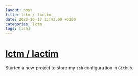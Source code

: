 ```yaml
---
layout: post
title: lctm / lactim
date: 2023-10-17 13:43:00 +0200
categories: lctm
tags: [zsh]
---
```


# [lctm / lactim](https://github.com/cvdg/lctm)

Started a new project to store my `zsh` configuration in `Github`.